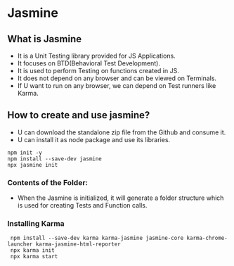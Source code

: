 # Jasmine
## What is Jasmine
- It is a Unit Testing library provided for JS Applications.
- It focuses on BTD(Behavioral Test Development). 
- It is used to perform Testing on functions created in JS. 
- It does not depend on any browser and can be viewed on Terminals.
- If U want to run on any browser, we can depend on Test runners like Karma. 

## How to create and use jasmine?
- U can download the standalone zip file from the Github and consume it. 
- U can install it as node package and use its libraries.

```
npm init -y
npm install --save-dev jasmine
npx jasmine init
```

### Contents of the Folder:
- When the Jasmine is initialized, it will generate a folder structure which is used for creating Tests and Function calls. 

### Installing Karma
```
 npm install --save-dev karma karma-jasmine jasmine-core karma-chrome-launcher karma-jasmine-html-reporter
 npx karma init
 npx karma start
```